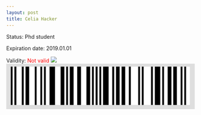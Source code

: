 ```yaml
---
layout: post
title: Celia Hacker
---
```


Status: Phd student

Expiration date: 2019.01.01

Validity: <font color="red"> Not valid</font> 
![](/members/img/Celia_Hacker.png)
![](/members/img/bar.png)
